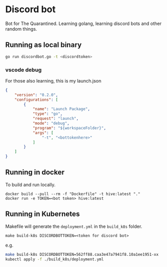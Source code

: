 # Discord bot

Bot for The Quarantined. Learning golang, learning discord bots and other random things.

## Running as local binary

``` bash
go run discordbot.go -t <discordtoken> 
```

### vscode debug

For those also learning, this is my launch.json

``` json
{
    "version": "0.2.0",
    "configurations": [
        {
            "name": "Launch Package",
            "type": "go",
            "request": "launch",
            "mode": "debug",
            "program": "${workspaceFolder}",
            "args": [
                "-t", "<bottokenhere>"
            ]
        }
    ]
}
```

## Running in docker

To build and run locally.

``` shell
docker build --pull --rm -f "Dockerfile" -t hive:latest "."
docker run -e TOKEN=<bot token> hive:latest
```

## Running in Kubernetes

Makefile will generate the `deployment.yml` in the `build_k8s` folder. 

```
make build-k8s DISCORDBOTTOKEN=<token for discord bot>
```

e.g.

``` bash
make build-k8s DISCORDBOTTOKEN=562ff88.caa3e47a7941f8.10a1ee1951-xx
kubectl apply -f ./build_k8s/deployment.yml
```